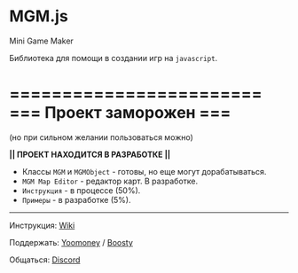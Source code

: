 # MGM.js
Mini Game Maker

Библиотека для помощи в создании игр на `javascript`.

========================
=== Проект заморожен ===
========================
(но при сильном желании пользоваться можно)



**|| ПРОЕКТ НАХОДИТСЯ В РАЗРАБОТКЕ ||**

- Классы `MGM` и `MGMObject` - готовы, но еще могут дорабатываться.
- `MGM Map Editor` - редактор карт. В разработке.
- `Инструкция` - в процессе (50%).
- `Примеры` - в разработке (5%). 
____

Инструкция: [Wiki](https://github.com/jkn-code/MGM.js/wiki) 

Поддержать: [Yoomoney](https://yoomoney.ru/to/410018410401723) / [Boosty](https://boosty.to/mgm-js)

Общаться: [Discord](https://discord.gg/mzmgJqH6Vj)

